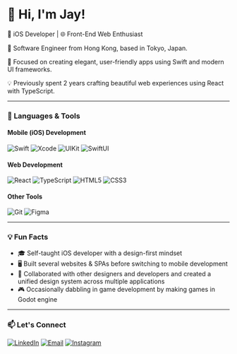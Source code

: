 # 👋 Hi, I'm Jay!

🚀 iOS Developer | 🌐 Front-End Web Enthusiast

💼 Software Engineer from Hong Kong, based in Tokyo, Japan.

🎯 Focused on creating elegant, user-friendly apps using Swift and modern UI frameworks.

💡 Previously spent 2 years crafting beautiful web experiences using React with TypeScript.

---

### 🧰 Languages & Tools

#### Mobile (iOS) Development

![Swift](https://img.shields.io/badge/-Swift-black?style=flat-square&logo=swift)
![Xcode](https://img.shields.io/badge/-Xcode-black?style=flat-square&logo=xcode)
![UIKit](https://img.shields.io/badge/-UIKit-black?style=flat-square&logo=apple)
![SwiftUI](https://img.shields.io/badge/-SwiftUI-black?style=flat-square&logo=swift)

#### Web Development

![React](https://img.shields.io/badge/-React-black?style=flat-square&logo=react)
![TypeScript](https://img.shields.io/badge/-TypeScript-black?style=flat-square&logo=typescript)
![HTML5](https://img.shields.io/badge/-HTML5-black?style=flat-square&logo=html5)
![CSS3](https://img.shields.io/badge/-CSS3-black?style=flat-square&logo=css3)

#### Other Tools

![Git](https://img.shields.io/badge/-Git-black?style=flat-square&logo=git)
![Figma](https://img.shields.io/badge/-Figma-black?style=flat-square&logo=figma)

---

### 💡 Fun Facts

- 🎓 Self-taught iOS developer with a design-first mindset
- 🖥️ Built several websites & SPAs before switching to mobile development
- 🎨 Collaborated with other designers and developers and created a unified design system across multiple applications
- 🎮 Occasionally dabbling in game development by making games in Godot engine

---

### 📫 Let's Connect

[![LinkedIn](https://custom-icon-badges.demolab.com/badge/LinkedIn-0A66C2?logo=linkedin-white&logoColor=white)](https://www.linkedin.com/in/jayhuich)
[![Email](https://img.shields.io/badge/-Email-red?style=flat-square&logo=gmail&logoColor=white)](mailto:jayhuich@gmail.com)
[![Instagram](https://img.shields.io/badge/Instagram-%23E4405F.svg?logo=Instagram&logoColor=white)](https://www.instagram.com/jayhuich)
